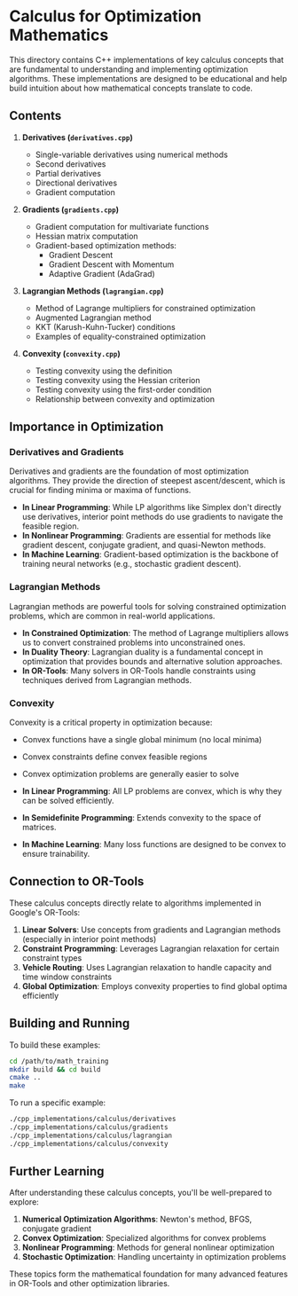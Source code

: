 # Calculus for Optimization Mathematics

This directory contains C++ implementations of key calculus concepts that are fundamental to understanding and implementing optimization algorithms. These implementations are designed to be educational and help build intuition about how mathematical concepts translate to code.

## Contents

1. **Derivatives (`derivatives.cpp`)**
   - Single-variable derivatives using numerical methods
   - Second derivatives
   - Partial derivatives
   - Directional derivatives
   - Gradient computation

2. **Gradients (`gradients.cpp`)**
   - Gradient computation for multivariate functions
   - Hessian matrix computation
   - Gradient-based optimization methods:
     - Gradient Descent
     - Gradient Descent with Momentum
     - Adaptive Gradient (AdaGrad)

3. **Lagrangian Methods (`lagrangian.cpp`)**
   - Method of Lagrange multipliers for constrained optimization
   - Augmented Lagrangian method
   - KKT (Karush-Kuhn-Tucker) conditions
   - Examples of equality-constrained optimization

4. **Convexity (`convexity.cpp`)**
   - Testing convexity using the definition
   - Testing convexity using the Hessian criterion
   - Testing convexity using the first-order condition
   - Relationship between convexity and optimization

## Importance in Optimization

### Derivatives and Gradients

Derivatives and gradients are the foundation of most optimization algorithms. They provide the direction of steepest ascent/descent, which is crucial for finding minima or maxima of functions.

- **In Linear Programming**: While LP algorithms like Simplex don't directly use derivatives, interior point methods do use gradients to navigate the feasible region.
- **In Nonlinear Programming**: Gradients are essential for methods like gradient descent, conjugate gradient, and quasi-Newton methods.
- **In Machine Learning**: Gradient-based optimization is the backbone of training neural networks (e.g., stochastic gradient descent).

### Lagrangian Methods

Lagrangian methods are powerful tools for solving constrained optimization problems, which are common in real-world applications.

- **In Constrained Optimization**: The method of Lagrange multipliers allows us to convert constrained problems into unconstrained ones.
- **In Duality Theory**: Lagrangian duality is a fundamental concept in optimization that provides bounds and alternative solution approaches.
- **In OR-Tools**: Many solvers in OR-Tools handle constraints using techniques derived from Lagrangian methods.

### Convexity

Convexity is a critical property in optimization because:

- Convex functions have a single global minimum (no local minima)
- Convex constraints define convex feasible regions
- Convex optimization problems are generally easier to solve

- **In Linear Programming**: All LP problems are convex, which is why they can be solved efficiently.
- **In Semidefinite Programming**: Extends convexity to the space of matrices.
- **In Machine Learning**: Many loss functions are designed to be convex to ensure trainability.

## Connection to OR-Tools

These calculus concepts directly relate to algorithms implemented in Google's OR-Tools:

1. **Linear Solvers**: Use concepts from gradients and Lagrangian methods (especially in interior point methods)
2. **Constraint Programming**: Leverages Lagrangian relaxation for certain constraint types
3. **Vehicle Routing**: Uses Lagrangian relaxation to handle capacity and time window constraints
4. **Global Optimization**: Employs convexity properties to find global optima efficiently

## Building and Running

To build these examples:

```bash
cd /path/to/math_training
mkdir build && cd build
cmake ..
make
```

To run a specific example:

```bash
./cpp_implementations/calculus/derivatives
./cpp_implementations/calculus/gradients
./cpp_implementations/calculus/lagrangian
./cpp_implementations/calculus/convexity
```

## Further Learning

After understanding these calculus concepts, you'll be well-prepared to explore:

1. **Numerical Optimization Algorithms**: Newton's method, BFGS, conjugate gradient
2. **Convex Optimization**: Specialized algorithms for convex problems
3. **Nonlinear Programming**: Methods for general nonlinear optimization
4. **Stochastic Optimization**: Handling uncertainty in optimization problems

These topics form the mathematical foundation for many advanced features in OR-Tools and other optimization libraries.
